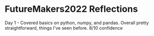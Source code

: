 # FutureMakers2022 Reflections
Day 1 - Covered basics on python, numpy, and pandas. Overall pretty straightforward, things I've seen before. 8/10 confidence
